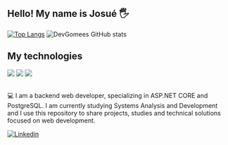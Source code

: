 ## Hello! My name is Josué 🖐️


[![Top Langs](https://github-readme-stats.vercel.app/api/top-langs/?username=DevGomees&show_icons=true&theme=dracula)](https://github.com/Devgomees/github-readme-stats&theme=dracula)
![DevGomees GitHub stats](https://github-readme-stats.vercel.app/api?username=DevGomees&show_icons=true&theme=dracula)
## My technologies
<div>
  <img src="https://cdn.jsdelivr.net/gh/devicons/devicon@latest/icons/csharp/csharp-original.svg" widtd="45"/>
  <img src="https://cdn.jsdelivr.net/gh/devicons/devicon@latest/icons/dotnetcore/dotnetcore-original.svg" />     
  <img src="https://cdn.jsdelivr.net/gh/devicons/devicon@latest/icons/postgresql/postgresql-original-wordmark.svg" />
  
</div><br/>

💻 I am a backend web developer, specializing in ASP.NET CORE and PostgreSQL.
I am currently studying Systems Analysis and Development and I use this repository to share projects, studies and technical solutions focused on web development.

[![Linkedin](https://img.shields.io/badge/LinkedIn-0077B5?style=for-the-badge&logo=linkedin&logoColor=white)](https://www.linkedin.com/in/josu%C3%A9-gomes-89859125b/)
